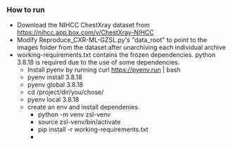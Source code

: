 ### How to run

- Download the NIHCC ChestXray dataset from https://nihcc.app.box.com/v/ChestXray-NIHCC
- Modify Reproduce_CXR-ML-GZSL.py's "data_root" to point to the images folder from the dataset after unarchiving each individual archive
- working-requirements.txt contains the frozen dependencies. python 3.8.18 is required due to the use of some dependencies.
  - Install pyenv by running curl https://pyenv.run | bash
  - pyenv install 3.8.18
  - pyenv global 3.8.18
  - cd /project/dir/you/chose/
  - pyenv local 3.8.18
  - create an env and install dependenies
    - python -m venv zsl-venv
    - source zsl-venv/bin/activate
    - pip install -r working-requirements.txt
    - 
